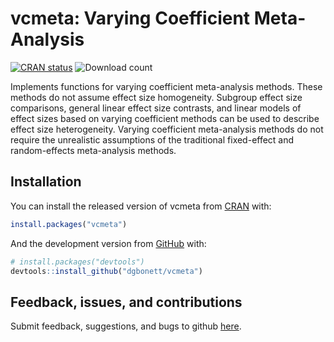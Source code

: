 
<!-- README.md is generated from README.Rmd. Please edit that file -->

# vcmeta: Varying Coefficient Meta-Analysis

<!-- badges: start -->

[![CRAN
status](https://www.r-pkg.org/badges/version/vcmeta)](https://CRAN.R-project.org/package=vcmeta)
![Download count](https://cranlogs.r-pkg.org/badges/last-month/vcmeta)
<!-- badges: end -->

Implements functions for varying coefficient meta-analysis methods.
These methods do not assume effect size homogeneity. Subgroup effect
size comparisons, general linear effect size contrasts, and linear
models of effect sizes based on varying coefficient methods can be used
to describe effect size heterogeneity. Varying coefficient meta-analysis
methods do not require the unrealistic assumptions of the traditional
fixed-effect and random-effects meta-analysis methods.

## Installation

You can install the released version of vcmeta from
[CRAN](https://CRAN.R-project.org) with:

``` r
install.packages("vcmeta")
```

And the development version from [GitHub](https://github.com/) with:

``` r
# install.packages("devtools")
devtools::install_github("dgbonett/vcmeta")
```

## Feedback, issues, and contributions

Submit feedback, suggestions, and bugs to github
[here](https://github.com/dgbonett/vcmeta/issues/new).
